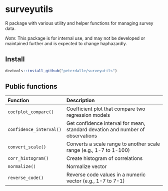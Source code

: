 # surveyutils

R package with various utility and helper functions for managing survey data.

*Note*: This package is for internal use, and may not be developed or maintained further and is expected to change haphazardly.

## Install

```r
devtools::install_github("peterdalle/surveyutils")
```

## Public functions

Function | Description
:-------------- | :----------------------------
`coefplot_compare()` | Coefficient plot that compare two regression models
`confidence_interval()` | Get confidence interval for mean, standard devation and number of observations
`convert_scale()` | Converts a scale range to another scale range (e.g., 1-7 to 1-100)
`corr_histogram()` | Create histogram of correlations
`normalize()` | Normalize vector
`reverse_code()` | Reverse code values in a numeric vector (e.g., 1-7 to 7-1)